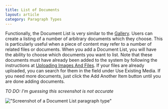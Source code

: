 ```yaml
---
title: List of Documents
layout: article
category: Paragraph Types
---
```


Functionally, the Document List is very similar to the [Gallery](../04_paragraph_types/07-gallery.html). Users can create a listing of a number of arbitrary documents which they choose. This is particularly useful when a piece of content may refer to a number of related files or documents. When you add a Document List, you will have the ability to choose which documents you want to list. Note that these documents must have already been added to the system by following the instructions at [Uploading Images And Files](../02_about_drupal/03-uploading-images-and-files.html). If your files are already uploaded, you can search for them in the field under Use Existing Media. If you need more documents, just click the Add Another Item button until you are done adding documents.

*TO DO: I'm guessing this screenshot is not accurate*

!["Screenshot of a Document List paragraph type"](paragraphs--document-list.png)
